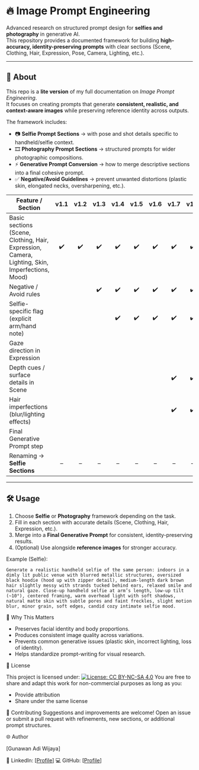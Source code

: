 # 🔥 Image Prompt Engineering  
Advanced research on structured prompt design for **selfies and photography** in generative AI.  
This repository provides a documented framework for building **high-accuracy, identity-preserving prompts** with clear sections (Scene, Clothing, Hair, Expression, Pose, Camera, Lighting, etc.).  

---

## 📖 About  
This repo is a **lite version** of my full documentation on *Image Prompt Engineering*.  
It focuses on creating prompts that generate **consistent, realistic, and context-aware images** while preserving reference identity across outputs.  

The framework includes:  
- 📷 **Selfie Prompt Sections** → with pose and shot details specific to handheld/selfie context.  
- 🎞 **Photography Prompt Sections** → structured prompts for wider photographic compositions.  
- ⚡ **Generative Prompt Conversion** → how to merge descriptive sections into a final cohesive prompt.  
- ✅ **Negative/Avoid Guidelines** → prevent unwanted distortions (plastic skin, elongated necks, oversharpening, etc.).

| Feature / Section                                                                               | v1.1 | v1.2 | v1.3 | v1.4 | v1.5 | v1.6 | v1.7 | v1.8 | v1.9 |              v2.0 (Selfie)              |
| ----------------------------------------------------------------------------------------------- | :--: | :--: | :--: | :--: | :--: | :--: | :--: | :--: | :--: | :-------------------------------------: |
| Basic sections (Scene, Clothing, Hair, Expression, Camera, Lighting, Skin, Imperfections, Mood) |  ✔️  |  ✔️  |  ✔️  |  ✔️  |  ✔️  |  ✔️  |  ✔️  |  ✔️  |  ✔️  |                    ✔️                   |
| Negative / Avoid rules                                                                          |      |      |  ✔️  |  ✔️  |  ✔️  |  ✔️  |  ✔️  |  ✔️  |  ✔️  |                    ✔️                   |
| Selfie-specific flag (explicit arm/hand note)                                                   |      |      |      |  ✔️  |  ✔️  |  ✔️  |  ✔️  |  ✔️  |  ✔️  | Merged naturally into “Selfie Sections” |
| Gaze direction in Expression                                                                    |      |      |      |      |      |      |      |      |      |                    ✔️                   |
| Depth cues / surface details in Scene                                                           |      |      |      |      |      |      |  ✔️  |  ✔️  |  ✔️  |                    ✔️                   |
| Hair imperfections (blur/lighting effects)                                                      |      |      |      |      |      |      |  ✔️  |  ✔️  |  ✔️  |                    ✔️                   |
| Final Generative Prompt step                                                                    |      |      |      |      |      |      |      |      |  ✔️  |               ✔️ (refined)              |
| Renaming → **Selfie Sections**                                                                  |   –  |   –  |   –  |   –  |   –  |   –  |   –  |   –  |   –  |                    ✔️                   |


---

## 🛠️ Usage  
1. Choose **Selfie** or **Photography** framework depending on the task.  
2. Fill in each section with accurate details (Scene, Clothing, Hair, Expression, etc.).  
3. Merge into a **Final Generative Prompt** for consistent, identity-preserving results.  
4. (Optional) Use alongside **reference images** for stronger accuracy.  

Example (Selfie):  
```text
Generate a realistic handheld selfie of the same person: indoors in a dimly lit public venue with blurred metallic structures, oversized black hoodie (hood up with zipper detail), medium-length dark brown hair slightly messy with strands tucked behind ears, relaxed smile and natural gaze. Close-up handheld selfie at arm’s length, low-up tilt (~10°), centered framing, warm overhead light with soft shadows, natural matte skin with subtle pores and faint freckles, slight motion blur, minor grain, soft edges, candid cozy intimate selfie mood.
```
📌 Why This Matters

- Preserves facial identity and body proportions.
- Produces consistent image quality across variations.
- Prevents common generative issues (plastic skin, incorrect lighting, loss of identity).
- Helps standardize prompt-writing for visual research.

📄 License

This project is licensed under:
[![License: CC BY-NC-SA 4.0](https://img.shields.io/badge/License-CC%20BY--NC--SA%204.0-blue.svg)](https://creativecommons.org/licenses/by-nc-sa/4.0/)
You are free to share and adapt this work for non-commercial purposes as long as you:
- Provide attribution
- Share under the same license

🤝 Contributing
Suggestions and improvements are welcome!
Open an issue or submit a pull request with refinements, new sections, or additional prompt structures.

🌐 Author

[Gunawan Adi Wijaya]

🔗 LinkedIn: [[Profile](https://www.linkedin.com/in/gnwnadiwjy)]
💻 GitHub: [[Profile](https://github.com/zelunkwn/)]
